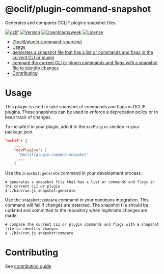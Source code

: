 # @oclif/plugin-command-snapshot

Generates and compares OCLIF plugins snapshot files

[![oclif](https://img.shields.io/badge/cli-oclif-brightgreen.svg)](https://oclif.io)
[![Version](https://img.shields.io/npm/v/@oclif/plugin-command-snapshot.svg)](https://npmjs.org/package/@oclif/plugin-command-snapshot)
[![Downloads/week](https://img.shields.io/npm/dw/@oclif/plugin-command-snapshot.svg)](https://npmjs.org/package/@oclif/plugin-command-snapshot)
[![License](https://img.shields.io/npm/l/@oclif/plugin-command-snapshot.svg)](https://github.com/nramyasri-sf/@oclif/plugin-command-snapshot/blob/main/package.json)

<!-- toc -->
* [@oclif/plugin-command-snapshot](#oclifplugin-command-snapshot)
* [Usage](#usage)
* [generates a snapshot file that has a list or commands and flags in the current CLI or plugin](#generates-a-snapshot-file-that-has-a-list-or-commands-and-flags-in-the-current-cli-or-plugin)
* [compare the current CLI or plugin commands and flags with a snapshot file to identify changes](#compare-the-current-cli-or-plugin-commands-and-flags-with-a-snapshot-file-to-identify-changes)
* [Contributing](#contributing)
<!-- tocstop -->

# Usage

This plugin is used to take snapshot of commands and flags in OCLIF plugins. These snapshots can be used to enforce a deprecation policy or to keep track of changes.

To include it in your plugin, add it to the `devPlugins` section in your package.json.

```json
"oclif": {
    ...
    "devPlugins": [
      "@oclif/plugin-command-snapshot"
      ...
    ]
```

Use the `snapshot:generate` command in your development process.

```sh-session
# generates a snapshot file that has a list or commands and flags in the current CLI or plugin
$ ./bin/run.js snapshot:generate
```

Use the `snapshot:compare` command in your continuos integration. This command will fail if changes are detected. The snapshot file should be updated and committed to the repository when legitimate changes are made.

```sh-session
# compare the current CLI or plugin commands and flags with a snapshot file to identify changes
$ ./bin/run.js snapshot:compare
```

# Contributing

See [contributing guide](./CONRTIBUTING.md)
